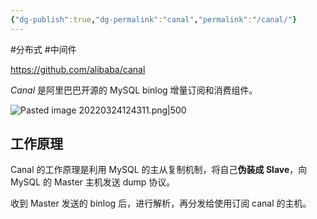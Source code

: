 ```yaml
---
{"dg-publish":true,"dg-permalink":"canal","permalink":"/canal/"}
---
```



#分布式 #中间件 

https://github.com/alibaba/canal

*Canal* 是阿里巴巴开源的 MySQL binlog 增量订阅和消费组件。

![Pasted image 20220324124311.png|500](/img/user/attachments/images/Pasted%20image%2020220324124311.png)

## 工作原理

Canal 的工作原理是利用 MySQL 的主从复制机制，将自己**伪装成 Slave**，向 MySQL 的 Master 主机发送 dump 协议。

收到 Master 发送的 binlog 后，进行解析，再分发给使用订阅 canal 的主机。